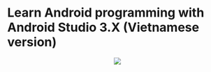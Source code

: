 # Learn Android programming with Android Studio 3.X (Vietnamese version)
<div align="center"><a href="https://ngocminhtran.com/lap-trinh-android-trong-android-studio-3-x/" target="_blank"><img src="https://github.com/TranNgocMinh/Kotlin-and-Android/blob/master/CodeList/book_cover_android.png"/></a></div>
